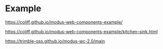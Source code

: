 # Example

https://coliff.github.io/modus-web-components-example/

https://coliff.github.io/modus-web-components-example/kitchen-sink.html

https://trimble-oss.github.io/modus-wc-2.0/main
